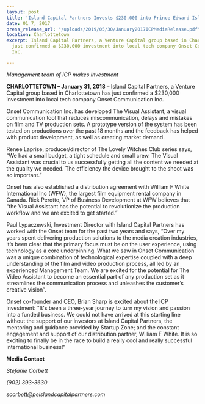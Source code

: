 ```yaml
---
layout: post
title: 'Island Capital Partners Invests $230,000 into Prince Edward Island Tech  '
date: 01 7, 2017
press_release_url: "/uploads/2019/05/30/January2017ICPMediaRelease.pdf"
location: Charlottetown
excerpt: Island Capital Partners, a Venture Capital group based in Charlottetown has
  just confirmed a $230,000 investment into local tech company Onset Communication
  Inc.

---
```

_Management team of ICP makes investment_

**CHARLOTTETOWN – January 31, 2018** – Island Capital Partners, a Venture Capital group based in Charlottetown has just confirmed a $230,000 investment into local tech company Onset Communication Inc.

Onset Communication Inc. has developed The Visual Assistant, a visual communication tool that reduces miscommunication, delays and mistakes on film and TV production sets. A prototype version of the system has been tested on productions over the past 18 months and the feedback has helped with product development, as well as creating market demand.

Renee Laprise, producer/director of The Lovely Witches Club series says, “We had a small budget, a tight schedule and small crew. The Visual Assistant was crucial to us successfully getting all the content we needed at the quality we needed. The efficiency the device brought to the shoot was so important.”

Onset has also established a distribution agreement with William F White International Inc (WFW), the largest film equipment rental company in Canada. Rick Perotto, VP of Business Development at WFW believes that “the Visual Assistant has the potential to revolutionize the production workflow and we are excited to get started.”

Paul Lypaczewski, Investment Director with Island Capital Partners has worked with the Onset team for the past two years and says, “Over my years spent delivering production solutions to the media creation industries, it’s been clear that the primary focus must be on the user experience, using technology as a core underpinning. What we saw in Onset Communication was a unique combination of technological expertise coupled with a deep understanding of the film and video production process, all led by an experienced Management Team. We are excited for the potential for The Video Assistant to become an essential part of any production set as it streamlines the communication process and unleashes the customer’s creative vision”.

Onset co-founder and CEO, Brian Sharp is excited about the ICP investment: "It's been a three-year journey to turn my vision and passion into a funded business. We could not have arrived at this starting line without the support of our investors at Island Capital Partners, the mentoring and guidance provided by Startup Zone; and the constant engagement and support of our distribution partner, William F White. It is so exciting to finally be in the race to build a really cool and really successful international business!"

**Media Contact**

_Stefanie Corbett_

_(902) 393-3630_

_scorbett@peislandcapitalpartners.com_